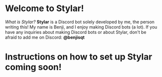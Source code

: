 # Welcome to Stylar!
*What is Stylar?*
**Stylar** is a Discord bot solely developed by me, the person writing this!
My name is Benji, and I enjoy making Discord bots (a lot).
If you have any inquiries about making Discord bots or about Stylar, don't be afraid to add me on Discord: **@benjisqt**

# Instructions on how to set up Stylar coming soon!

